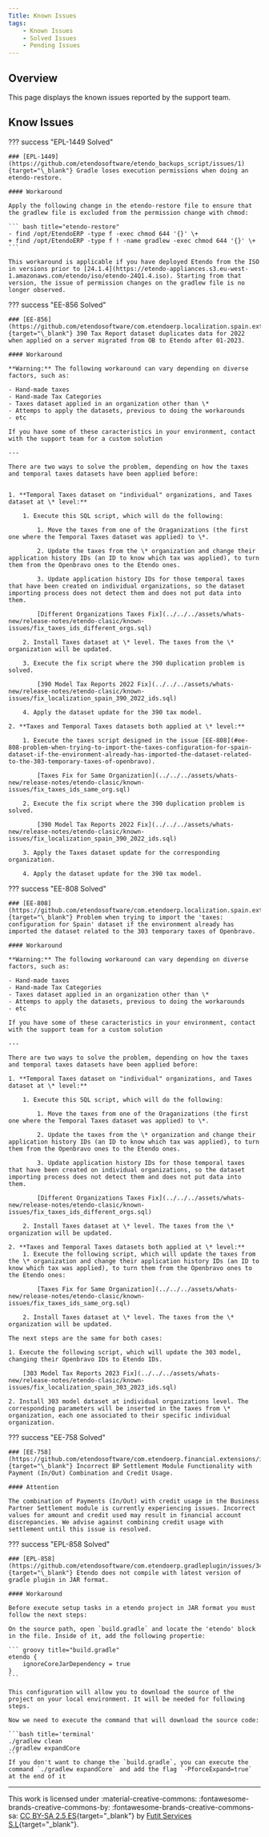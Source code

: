 ```yaml
---
Title: Known Issues
tags:
    - Known Issues
    - Solved Issues
    - Pending Issues
---
```


## Overview
This page displays the known issues reported by the support team.

## Know Issues

??? success "EPL-1449 Solved"

    ### [EPL-1449](https://github.com/etendosoftware/etendo_backups_script/issues/1){target="\_blank"} Gradle loses execution permissions when doing an etendo-restore.

    #### Workaround

    Apply the following change in the etendo-restore file to ensure that the gradlew file is excluded from the permission change with chmod:

    ``` bash title="etendo-restore"
    - find /opt/EtendoERP -type f -exec chmod 644 '{}' \+
    + find /opt/EtendoERP -type f ! -name gradlew -exec chmod 644 '{}' \+
    ```

    This workaround is applicable if you have deployed Etendo from the ISO in versions prior to [24.1.4](https://etendo-appliances.s3.eu-west-1.amazonaws.com/etendo/iso/etendo-24Q1.4.iso). Starting from that version, the issue of permission changes on the gradlew file is no longer observed.

??? success "EE-856 Solved"

    ### [EE-856](https://github.com/etendosoftware/com.etendoerp.localization.spain.extensions/issues/34){target="\_blank"} 390 Tax Report dataset duplicates data for 2022 when applied on a server migrated from OB to Etendo after 01-2023.

    #### Workaround

    **Warning:** The following workaround can vary depending on diverse factors, such as:

    - Hand-made taxes
    - Hand-made Tax Categories
    - Taxes dataset applied in an organization other than \*
    - Attemps to apply the datasets, previous to doing the workarounds
    - etc

    If you have some of these caracteristics in your environment, contact with the support team for a custom solution

    ---

    There are two ways to solve the problem, depending on how the taxes and temporal taxes datasets have been applied before:


    1. **Temporal Taxes dataset on "individual" organizations, and Taxes dataset at \* level:**  

        1. Execute this SQL script, which will do the following:

            1. Move the taxes from one of the Oraganizations (the first one where the Temporal Taxes dataset was applied) to \*.

            2. Update the taxes from the \* organization and change their application history IDs (an ID to know which tax was applied), to turn them from the Openbravo ones to the Etendo ones.

            3. Update application history IDs for those temporal taxes that have been created on individual organizations, so the dataset importing process does not detect them and does not put data into them.

            [Different Organizations Taxes Fix](../../../assets/whats-new/release-notes/etendo-clasic/known-issues/fix_taxes_ids_different_orgs.sql)

        2. Install Taxes dataset at \* level. The taxes from the \* organization will be updated.

        3. Execute the fix script where the 390 duplication problem is solved.

            [390 Model Tax Reports 2022 Fix](../../../assets/whats-new/release-notes/etendo-clasic/known-issues/fix_localization_spain_390_2022_ids.sql)   

        4. Apply the dataset update for the 390 tax model.
    
    2. **Taxes and Temporal Taxes datasets both applied at \* level:**

        1. Execute the taxes script designed in the issue [EE-808](#ee-808-problem-when-trying-to-import-the-taxes-configuration-for-spain-dataset-if-the-environment-already-has-imported-the-dataset-related-to-the-303-temporary-taxes-of-openbravo).

            [Taxes Fix for Same Organization](../../../assets/whats-new/release-notes/etendo-clasic/known-issues/fix_taxes_ids_same_org.sql)

        2. Execute the fix script where the 390 duplication problem is solved.
        
            [390 Model Tax Reports 2022 Fix](../../../assets/whats-new/release-notes/etendo-clasic/known-issues/fix_localization_spain_390_2022_ids.sql)

        3. Apply the Taxes dataset update for the corresponding organization.

        4. Apply the dataset update for the 390 tax model.

??? success "EE-808 Solved"

    ### [EE-808](https://github.com/etendosoftware/com.etendoerp.localization.spain.extensions/issues/33){target="\_blank"} Problem when trying to import the 'taxes: configuration for Spain' dataset if the environment already has imported the dataset related to the 303 temporary taxes of Openbravo.

    #### Workaround

    **Warning:** The following workaround can vary depending on diverse factors, such as:

    - Hand-made taxes
    - Hand-made Tax Categories
    - Taxes dataset applied in an organization other than \*
    - Attemps to apply the datasets, previous to doing the workarounds
    - etc

    If you have some of these caracteristics in your environment, contact with the support team for a custom solution

    ---

    There are two ways to solve the problem, depending on how the taxes and temporal taxes datasets have been applied before:

    1. **Temporal Taxes dataset on "individual" organizations, and Taxes dataset at \* level:**
    
        1. Execute this SQL script, which will do the following:

            1. Move the taxes from one of the Oraganizations (the first one where the Temporal Taxes dataset was applied) to \*.

            2. Update the taxes from the \* organization and change their application history IDs (an ID to know which tax was applied), to turn them from the Openbravo ones to the Etendo ones.

            3. Update application history IDs for those temporal taxes that have been created on individual organizations, so the dataset importing process does not detect them and does not put data into them.

            [Different Organizations Taxes Fix](../../../assets/whats-new/release-notes/etendo-clasic/known-issues/fix_taxes_ids_different_orgs.sql)
        
        2. Install Taxes dataset at \* level. The taxes from the \* organization will be updated.
    
    2. **Taxes and Temporal Taxes datasets both applied at \* level:**
        1. Execute the following script, which will update the taxes from the \* organization and change their application history IDs (an ID to know which tax was applied), to turn them from the Openbravo ones to the Etendo ones:
        
            [Taxes Fix for Same Organization](../../../assets/whats-new/release-notes/etendo-clasic/known-issues/fix_taxes_ids_same_org.sql)

        2. Install Taxes dataset at \* level. The taxes from the \* organization will be updated.

    The next steps are the same for both cases:

    1. Execute the following script, which will update the 303 model, changing their Openbravo IDs to Etendo IDs.
        
        [303 Model Tax Reports 2023 Fix](../../../assets/whats-new/release-notes/etendo-clasic/known-issues/fix_localization_spain_303_2023_ids.sql)
    
    2. Install 303 model dataset at individual organizations level. The corresponding parameters will be inserted in the taxes from \* organization, each one associated to their specific individual organization.

??? success "EE-758 Solved"

    ### [EE-758](https://github.com/etendosoftware/com.etendoerp.financial.extensions/issues/17){target="\_blank"} Incorrect BP Settlement Module Functionality with Payment (In/Out) Combination and Credit Usage.

    #### Attention

    The combination of Payments (In/Out) with credit usage in the Business Partner Settlement module is currently experiencing issues. Incorrect values for amount and credit used may result in financial account discrepancies. We advise against combining credit usage with settlement until this issue is resolved.

??? success "EPL-858 Solved"

    ### [EPL-858](https://github.com/etendosoftware/com.etendoerp.gradleplugin/issues/34){target="\_blank"} Etendo does not compile with latest version of gradle plugin in JAR format.

    #### Workaround

    Before execute setup tasks in a etendo project in JAR format you must follow the next steps:

    On the source path, open `build.gradle` and locate the 'etendo' block in the file. Inside of it, add the following propertie:

    ``` groovy title="build.gradle" 
    etendo {
        ignoreCoreJarDependency = true
    }
    ```

    This configuration will allow you to download the source of the project on your local environment. It will be needed for following steps. 

    Now we need to execute the command that will download the source code:

    ```bash title='terminal'
    ./gradlew clean
    ./gradlew expandCore 
    ```
    If you don't want to change the `build.gradle`, you can execute the command `./gradlew expandCore` and add the flag `-PforceExpand=true` at the end of it


---
This work is licensed under :material-creative-commons: :fontawesome-brands-creative-commons-by: :fontawesome-brands-creative-commons-sa: [ CC BY-SA 2.5 ES](https://creativecommons.org/licenses/by-sa/2.5/es/){target="_blank"} by [Futit Services S.L](https://etendo.software){target="_blank"}.